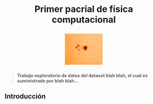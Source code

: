 <h1 align="center">
  <p align="center">Primer pacrial de física computacional</p>
  <img src="https://github.com/oscarcalv/Primer-Parcial-de-Fisica-Computacional/blob/master/imagenes_readme/JHV_2022-09-15_19.03.40-0001.png" width="120" height="100"></a>
</h1>

> **Trabajo exploratorio de datos del dataset blah blah, el cual es suministrado por blah blah...**

## Introducción 
 
